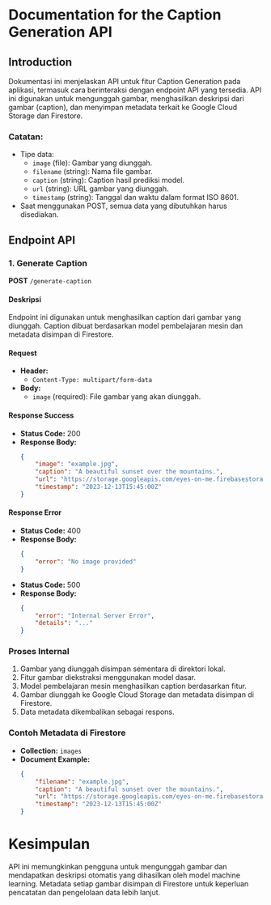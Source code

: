 # Documentation for the Caption Generation API

## Introduction
Dokumentasi ini menjelaskan API untuk fitur Caption Generation pada aplikasi, termasuk cara berinteraksi dengan endpoint API yang tersedia. API ini digunakan untuk mengunggah gambar, menghasilkan deskripsi dari gambar (caption), dan menyimpan metadata terkait ke Google Cloud Storage dan Firestore.

### Catatan:
- Tipe data:
  - `image` (file): Gambar yang diunggah.
  - `filename` (string): Nama file gambar.
  - `caption` (string): Caption hasil prediksi model.
  - `url` (string): URL gambar yang diunggah.
  - `timestamp` (string): Tanggal dan waktu dalam format ISO 8601.
- Saat menggunakan POST, semua data yang dibutuhkan harus disediakan.

## Endpoint API

### 1. Generate Caption
**POST** `/generate-caption`

#### Deskripsi
Endpoint ini digunakan untuk menghasilkan caption dari gambar yang diunggah. Caption dibuat berdasarkan model pembelajaran mesin dan metadata disimpan di Firestore.

#### Request
- **Header:**
  - `Content-Type: multipart/form-data`
- **Body:**
  - `image` (required): File gambar yang akan diunggah.

#### Response Success
- **Status Code:** 200
- **Response Body:**
  ```json
  {
      "image": "example.jpg",
      "caption": "A beautiful sunset over the mountains.",
      "url": "https://storage.googleapis.com/eyes-on-me.firebasestorage.app/uploads/example.jpg",
      "timestamp": "2023-12-13T15:45:00Z"
  }
  ```

#### Response Error
- **Status Code:** 400
- **Response Body:**
  ```json
  {
      "error": "No image provided"
  }
  ```
- **Status Code:** 500
- **Response Body:**
  ```json
  {
      "error": "Internal Server Error",
      "details": "..."  
  }
  ```

### Proses Internal
1. Gambar yang diunggah disimpan sementara di direktori lokal.
2. Fitur gambar diekstraksi menggunakan model dasar.
3. Model pembelajaran mesin menghasilkan caption berdasarkan fitur.
4. Gambar diunggah ke Google Cloud Storage dan metadata disimpan di Firestore.
5. Data metadata dikembalikan sebagai respons.

### Contoh Metadata di Firestore
- **Collection:** `images`
- **Document Example:**
  ```json
  {
      "filename": "example.jpg",
      "caption": "A beautiful sunset over the mountains.",
      "url": "https://storage.googleapis.com/eyes-on-me.firebasestorage.app/uploads/example.jpg",
      "timestamp": "2023-12-13T15:45:00Z"
  }
  ```

# Kesimpulan
API ini memungkinkan pengguna untuk mengunggah gambar dan mendapatkan deskripsi otomatis yang dihasilkan oleh model machine learning. Metadata setiap gambar disimpan di Firestore untuk keperluan pencatatan dan pengelolaan data lebih lanjut.
